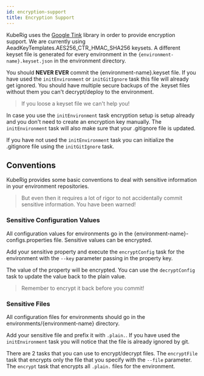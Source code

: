 ```yaml
---
id: encryption-support
title: Encryption Support
---
```


KubeRig uses the [Google Tink](https://github.com/google/tink) library in order to provide encryption support. 
We are currently using AeadKeyTemplates.AES256_CTR_HMAC_SHA256 keysets. 
A different keyset file is generated for every environment in the `{environment-name}.keyset.json` in the environment directory.

You should **NEVER EVER** commit the {environment-name}.keyset file. If you have used the `initEnvironment` or `initGitIgnore` task this file will already get ignored.
You should have multiple secure backups of the .keyset files without them you can't decrypt/deploy to the environment. 

> If you loose a keyset file we can't help you!

In case you use the `initEnvironment` task encryption setup is setup already and you don't need to create an encryption key manually.
The `initEnvironment` task will also make sure that your .gitignore file is updated.

If you have not used the `initEnvironment` task you can initialize the .gitignore file using the `initGitIgnore` task.

## Conventions
KubeRig provides some basic conventions to deal with sensitive information in your environment repositories.
> But even then it requires a lot of rigor to not accidentally commit sensitive information. You have been warned!

### Sensitive Configuration Values
All configuration values for environments go in the {environment-name}-configs.properties file. Sensitive values can be encrypted.

Add your sensitive property and execute the `encryptConfig` task for the environment with the `--key` parameter passing in the property key.

The value of the property will be encrypted. You can use the `decryptConfig` task to update the value back to the plain value.

> Remember to encrypt it back before you commit!

### Sensitive Files
All configuration files for environments should go in the environments/{environment-name} directory.

Add your sensitive file and prefix it with `.plain.`. If you have used the `initEnvironment` task you will notice that the file is already ignored by git.

There are 2 tasks that you can use to encrypt/decrypt files.
The `encryptFile` task that encrypts only the file that you specify with the `--file` parameter.
The `encrypt` task that encrypts all `.plain.` files for the environment.
